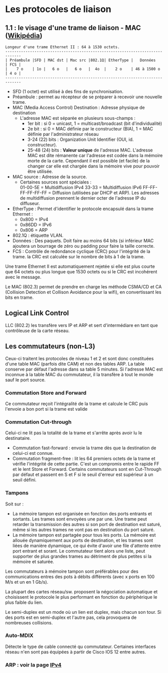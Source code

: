 # Les protocoles de liaison

## 1.1 : le visage d'une trame de liaison - MAC ([Wikipédia](https://en.wikipedia.org/wiki/Ethernet_frame))
    
    Longeur d'une trame Ethernet II : 64 à 1530 octets.
    -----------------------------------------------------------------------------
    | Préambule |SFD | MAC dst | Mac src |802.1Q| EtherType |   Données   | FCS |
    |    7 o    | 1o |   6 o   |   6 o   |  4o  |    2 o    | 46 à 1500 o | 4 o |
    -----------------------------------------------------------------------------
    
* SFD (1 octet) est utilisé à des fins de synchronisation.
* Préambule : permet au récepteur de se préparer à recevoir une nouvelle trame.
* MAC (Media Access Control) Destination : Adresse physique de destination
  * L'adresse MAC est séparée en plusieurs sous-champs : 
    * 1er bit : si 0 = unicast, 1 = multicast/broadcast (bit d'individualité)
    * 2e bit : si 0 = MAC définie par le constructeur (BIA), 1 = MAC définie par l'administrateur réseau
    * 3-24 (22) bits : Organization Unit Identifier (OUI, id. constructeur).
    * 25-48 (24) bits : **Valeur unique** de l'adresse MAC.
    L'adresse MAC est dite rémanente car l'adresse est codée dans la mémoire morte de la carte. Cependant il est possible (et facile) de la changer car elle est chargée dans la mémoire vive pour pouvoir être utilisée.
* MAC source : Adresse de la source. 
    * Certaines sources sont spéciales :   
    01-00-5E = Multidiffusion IPv4
    33-33 = Multidiffusion IPv6
    FF-FF-FF-FF-FF-FF = Diffusion (utilisées par DHCP et ARP).
    Les adresses de multidiffusion prennent le dernier octer de l'adresse IP du diffuseur.
* EtherType : Permet d'identifier le protocole encapsulé dans la trame Ethernet :   
  * 0x800  = IPv4
  * 0x86DD = IPv6
  * 0x806  = ARP
* 802.1Q : étiquette VLAN.
* Données : Des paquets. Doit faire au moins 64 bits (si inférieur MAC ajoutera un bourrage de zéro ou padding pour faire la taille correcte.
* FCS : Contrôle de redondance cyclique (CRC) pour l'intégrité de la trame. la CRC est calculée sur le nombre de bits à 1 de la trame.

Une trame Ethernet II est automatiquement rejetée si elle est plus courte que 64 octets ou plus longue que 1530 octets ou si le CRC est incohérent avec le message.

Le MAC (802.3) permet de prendre en charge les méthode CSMA/CD et CA (Collision Detection et Collison Avoidance pour la wifi), en convertissant les bits en trame.

## Logical Link Control

LLC (802.2) les transfère vers IP et ARP et sert d'intermédiare en tant que contrôleuse de la carte réseau.

## Les commutateurs (non-L3)
Ceux-ci traitent les protocoles de niveau 1 et 2 et sont donc constituées d'une table MAC (parfois dite CAM) et non des tables ARP. La table conserve par défaut l'adresse dans sa table 5 minutes.
Si l'adresse MAC est inconnue à la table MAC du commutateur, il la transfère à tout le monde sauf le port source.

### Commutation Store and Forward
Ce commutateur reçoit l'intégralité de la trame et calcule le CRC puis l'envoie a bon port si la trame est valide
### Commutation Cut-through
Celui-ci ne lit pas la totalité de la trame et s'arrête après avoir lu le destinataire.
 * Commutation fast-forward : envoie la trame dès que la destination de celui-ci est connue.
 * Commutation fragment-free : lit les 64 premiers octets de la trame et vérifie l'intégrité de cette partie. C'est un compromis entre le rapide FF et le lent Store et Forward. 
 Certains commutateurs sont en Cut-Through par défaut et passent en S et F si le seuil d'erreur est supérieur à un seuil défini.
 
 ### Tampons 
 Soit sur : 
 * La mémoire tampon est organisée en fonction des ports entrants et sortants. Les trames sont envoyées une par une. Une trame peut retarder la transmission des autres si son port de destination est saturé, même si les autres trames ne vont pas en destination du port saturé.
 * La mémoire tampon est partagée pour tous les ports. La mémoire est allouée dynamiquement aux ports de destination, et les trames sont liées de manière dynamique, ce qui évite d'avoir une file d'attente entre port entrant et sorant. Le commutateur tient alors une liste, peut supporter de plus grandes trames au détriment de plus petites si la mémoire et saturée.
 
Les commutateurs à mémoire tampon sont préférables pour des communications entres des pots à débits différents (avec x ports en 100 M/s et un en 1 Gb/s).
 
 La plupart des cartes réseau/sw. proposent la négociation automatique et choisissent le protocole le plus performant en fonction du périphérique le plus faible du lien.
 
 Le semi-duplex est un mode où un lien est duplex, mais chacun son tour. Si des ports est en semi-duplex et l'autre pas, cela provoquera de nombreuses collisions.
 
### Auto-MDIX
Détecte le type de cable connecté qu commutateur. Certaines interfaces réseau n'en sont pas équipées à partir de Cisco IOS 12 entre autres.

### ARP : voir la page [IPv4](IPv4.md)

